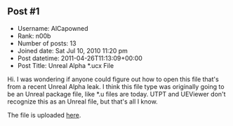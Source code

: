 ## Post #1
- Username: AlCapowned
- Rank: n00b
- Number of posts: 13
- Joined date: Sat Jul 10, 2010 11:20 pm
- Post datetime: 2011-04-26T11:13:09+00:00
- Post Title: Unreal Alpha *.ucx File

Hi. I was wondering if anyone could figure out how to open this file that's from a recent Unreal Alpha leak. I think this file type was originally going to be an Unreal package file, like *.u files are today. UTPT and UEViewer don't recognize this as an Unreal file, but that's all I know.

The file is uploaded [here](http://www.mediafire.com/?eccq2hzx50rjokz).
